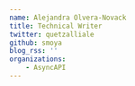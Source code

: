 ```yaml
---
name: Alejandra Olvera-Novack
title: Technical Writer
twitter: quetzalliale
github: smoya
blog_rss: ''
organizations:
    - AsyncAPI
---
```

